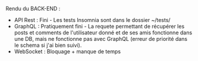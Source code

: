 Rendu du BACK-END :

- API Rest : Fini - Les tests Insomnia sont dans le dossier ~/tests/
- GraphQL : Pratiquement fini - La requete permettant de récupérer les posts et comments de l'utilisateur donné et de ses amis fonctionne dans une DB, mais ne fonctionne pas avec GraphQL (erreur de priorité dans le schema si j'ai bien suivi).
- WebSocket : Bloquage + manque de temps